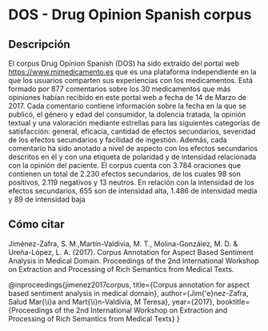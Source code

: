 # DOS - Drug Opinion Spanish corpus

## Descripción

El corpus Drug Opinion Spanish (DOS) ha sido extraído del portal web https://www.mimedicamento.es que es una plataforma independiente en la que los usuarios comparten sus experiencias con los medicamentos. Está formado por 877 comentarios sobre los 30 medicamentos que más opiniones habían recibido en este portal web a fecha de 14 de Marzo de 2017. Cada comentario contiene información sobre la fecha en la que se publicó, el género y edad del consumidor, la dolencia tratada, la opinión textual y una valoración mediante estrellas para las siguientes categorías de satisfacción: general, eficacia, cantidad de efectos secundarios, severidad de los efectos secundarios y facilidad de ingestión. Además, cada comentario ha sido anotado a nivel de aspecto con los efectos secundarios descritos en él y con una etiqueta de polaridad y de intensidad relacionada con la opinión del paciente. El corpus cuenta con 3.784 oraciones que contienen un total de 2.230 efectos secundarios, de los cuales 98 son positivos, 2.119 negativos y 13 neutros. En relación con la intensidad de los efectos secundarios, 655 son de intensidad alta, 1.486 de intensidad media y 89 de intensidad baja

## Cómo citar

Jiménez-Zafra, S. M.,Martín-Valdivia, M. T., Molina-González, M. D. & Ureña-López, L. A. (2017). Corpus Annotation for Aspect Based Sentiment Analysis in Medical Domain. Proceedings of the 2nd International Workshop on Extraction and Processing of Rich Semantics from Medical Texts.

@inproceedings{jimenez2017corpus,
  title={Corpus annotation for aspect based sentiment analysis in medical domain},
  author={Jim{\'e}nez-Zafra, Salud Mar{\i}a and Mart{\i}n-Valdivia, M Teresa},
  year={2017},
  booktitle={Proceedings of the 2nd International Workshop on Extraction and Processing of Rich Semantics from Medical Texts}
}
